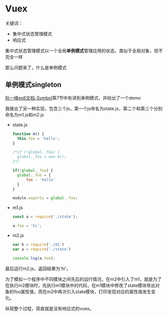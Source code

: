 # Vuex

关键词：

- 集中式状态管理模式
- 响应式

集中式状态管理模式以一个全局**单例模式**管理应用的状态，类似于全局对象，但不完全一样

那么问题来了，什么是单例模式

## 单例模式singleton

[阮一峰es6文档-Symbol](http://es6.ruanyifeng.com/#docs/symbol)第7节中有讲到单例模式，并给出了一个demo

我做出了另一种实现，包含三个js，第一个js命名为state.js，第二个和第三个分别命名为m1.js和m2.js

- state.js

  ```js
  function A() {
  	this.foo = 'hello';
  }
  
  /*if (!global._foo) {
  	global._foo = new A();
  }*/
  
  if(!global._foo) {
  	global._foo = {
  		foo : 'hello'
  	}
  }
  
  module.exports = global._foo;
  ```

- m1.js

  ```js
  const a = require('./state');
  
  a.foo = 'hi';
  ```

- m2.js

  ```js
  var b = require('./m1')
  var a = require('./state')
  
  console.log(a.foo);
  ```

最后运行m2.js，返回结果为'hi'。

为了模拟一个程序中不同模块之间先后的运行情况，在m2中引入了m1，就是为了在执行m2模块时，先执行m1模块中的代码，在m1模块中修改了state模块导出对象的foo属性值，而在m2中再次引入state模块，打印发现对应的属性值发生变化。

纵观整个过程，简直就是没有响应式的vuex。

​																																																																																																																																																																																																																																																				
